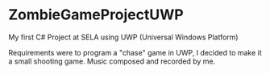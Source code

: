 # ZombieGameProjectUWP

My first C# Project at SELA using UWP (Universal Windows Platform)

Requirements were to program a "chase" game in UWP, I decided to make it a small shooting game.
Music composed and recorded  by me.

